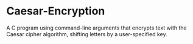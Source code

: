 # Caesar-Encryption
A C program using command-line arguments that encrypts text with the Caesar cipher algorithm, shifting letters by a user-specified key.
